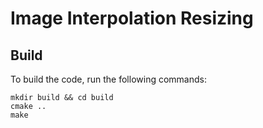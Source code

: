 # Image Interpolation Resizing
## Build
To build the code, run the following commands:
```
mkdir build && cd build
cmake ..
make
```
